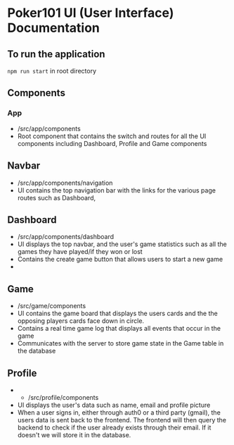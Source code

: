 # Poker101 UI (User Interface) Documentation 

## To run the application
`npm run start` in root directory

## Components

### App
- /src/app/components 
- Root component that contains the switch and routes for all the UI components including Dashboard, Profile and Game components

## Navbar
- /src/app/components/navigation
- UI contains the top navigation bar with the links for the various page routes such as Dashboard, 
## Dashboard
- /src/app/components/dashboard
- UI displays the top navbar, and the user's game statistics such as all the games they have played/if they won or lost
- Contains the create game button that allows users to start a new game
- 
## Game
- /src/game/components
- UI contains the game board that displays the users cards and the the opposing players cards face down in circle. 
- Contains a real time game log that displays all events that occur in the game
- Communicates with the server to store game state in the Game table in the database 

## Profile
- - /src/profile/components
- UI displays the user's data such as name, email and profile picture 
- When a user signs in, either through auth0 or a third party (gmail), the users data is sent back to the frontend. 
The frontend will then query the backend to check if the user already exists through their email. 
If it doesn't we will store it in the database. 






